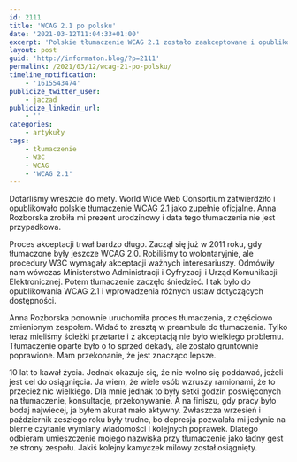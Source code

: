 ```yaml
---
id: 2111
title: 'WCAG 2.1 po polsku'
date: '2021-03-12T11:04:33+01:00'
excerpt: 'Polskie tłumaczenie WCAG 2.1 zostało zaakceptowane i opublikowane przez W3C.'
layout: post
guid: 'http://informaton.blog/?p=2111'
permalink: /2021/03/12/wcag-21-po-polsku/
timeline_notification:
    - '1615543474'
publicize_twitter_user:
    - jaczad
publicize_linkedin_url:
    - ''
categories:
    - artykuły
tags:
    - tłumaczenie
    - W3C
    - WCAG
    - 'WCAG 2.1'
---
```


Dotarliśmy wreszcie do mety. World Wide Web Consortium zatwierdziło i opublikowało [polskie tłumaczenie WCAG 2.1](https://www.w3.org/Translations/WCAG21-pl/) jako zupełnie oficjalne. Anna Rozborska zrobiła mi prezent urodzinowy i data tego tłumaczenia nie jest przypadkowa.

Proces akceptacji trwał bardzo długo. Zaczął się już w 2011 roku, gdy tłumaczone były jeszcze WCAG 2.0. Robiliśmy to wolontaryjnie, ale procedury W3C wymagały akceptacji ważnych interesariuszy. Odmówiły nam wówczas Ministerstwo Administracji i Cyfryzacji i Urząd Komunikacji Elektronicznej. Potem tłumaczenie zaczęło śniedzieć. I tak było do opublikowania WCAG 2.1 i wprowadzenia różnych ustaw dotyczących dostępności.

Anna Rozborska ponownie uruchomiła proces tłumaczenia, z częściowo zmienionym zespołem. Widać to zresztą w preambule do tłumaczenia. Tylko teraz mieliśmy ścieżki przetarte i z akceptacją nie było wielkiego problemu. Tłumaczenie oparte było o to sprzed dekady, ale zostało gruntownie poprawione. Mam przekonanie, że jest znacząco lepsze.

10 lat to kawał życia. Jednak okazuje się, że nie wolno się poddawać, jeżeli jest cel do osiągnięcia. Ja wiem, że wiele osób wzruszy ramionami, że to przecież nic wielkiego. Dla mnie jednak to były setki godzin poświęconych na tłumaczenie, konsultacje, przekonywanie. A na finiszu, gdy pracy było bodaj najwiecej, ja byłem akurat mało aktywny. Zwłaszcza wrzesień i październik zeszłego roku były trudne, bo depresja pozwalała mi jedynie na bierne czytanie wymiany wiadomości i kolejnych poprawek. Dlatego odbieram umieszczenie mojego nazwiska przy tłumaczenie jako ładny gest ze strony zespołu. Jakiś kolejny kamyczek milowy został osiągnięty.